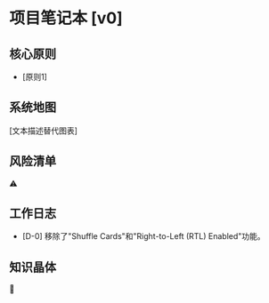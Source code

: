 # 项目笔记本 [v0]
## 核心原则
* [原则1] 
## 系统地图
[文本描述替代图表]
## 风险清单
⚠️
## 工作日志
* [D-0] 移除了"Shuffle Cards"和"Right-to-Left (RTL) Enabled"功能。
## 知识晶体
💎 
